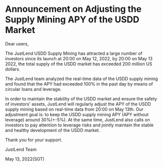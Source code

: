 # Announcement on Adjusting the Supply Mining APY of the USDD Market

Dear users,

&#x20;

The JustLend USDD Supply Mining has attracted a large number of investors since its launch at 20:00 on May 12, 2022, by 20:00 on May 13 2022, the total supply of the USDD market has exceeded 200 million US dollars.

&#x20;

The JustLend team analyzed the real-time data of the USDD supply mining and found that the APY had exceeded 100% in the past day by means of circular loans and leverage.

&#x20;

In order to maintain the stability of the USDD market and ensure the safety of investors' assets, JustLend will regularly adjust the APY of the USDD supply mining based on real-time data from 20:00 on May 13th. Our adjustment goal is: to keep the USDD supply mining APY (APY without leverage) around 30%(+-5%). At the same time, JustLend also calls on investors to pay attention to leverage risks and jointly maintain the stable and healthy development of the USDD market.

&#x20;

Thank you for your support.

JustLend Team

May 13, 2022(SGT)
